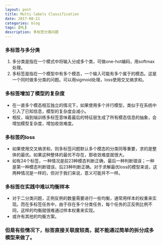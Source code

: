 ```yaml
---
layout: post
title: Multi-labels Classification
date: 2017-08-21
categories: blog
tags: [ML]
description: 多标签分类问题
---
```


### 多标签与多分类
1. 多分类是指在一个模式中将输入分成多个类，可做one-hot编码，用softmax处理。
2. 多标签是指在一个模型中有多个模态，一个输入可能有多个属于的模态。这是一个同时做多分类的问题。可以用sigmoid处理，loss使用交叉熵求和。

### 多标签增加了模型的复杂度
* 在一直多个模态相互独立的情况下，如果使用多个并行模型，类似于在系统中引入了已知信息，模型的复杂度会减小。
* 相反，端到端训练多标签意味着最后的特征层生成了所有模态信息的抽象，会增加模型复杂度，增加收敛难度。

### 多标签的loss
- 如果使用交叉熵求和，则多标签问题默认多个模态的分类同等重要，求的是整体的最优。如果这种整体的最优不存在，那收敛难度就很大。
- 如有24个标签，一种情况是前23种模态判断正确，最后一种判断错误；一种是第一种模态判断错误，后23种判断正确。对于求解最优loss的模型来说，这两种情况是一样的，但对于我们来说，意义可能并不一样。

### 多标签在实践中难以均衡样本
- 对于二分类问题，正例反例的数量需要进行一些均衡，通常用样本的权重来实现。而在多标签任务中，由于存在多个分类任务，每个任务的正反例比例不同，这样的均衡就很难通过样本权重来实现。
- 或许有其他的均衡方案。

### 但是有些情况下，标签直接关联度较高，就不能通过简单的拆分成多模型来做了。